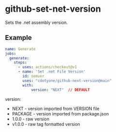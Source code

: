 # github-set-net-version
Sets the .net assembly version.

## Example

```yaml
name: Generate
jobs:
  generate:
    steps:
      - uses: actions/checkout@v1
      - name: 'Set .net File Version'
        id: semver
        uses: "cdotyone/github-next-version@main"
        with:
            version: "NEXT"  // DEFAULT 
```


version:
* NEXT - version imported from VERSION file
* PACKAGE -  version imported from package.json
* 1.0.0 - raw version
* v1.0.0 - raw tag formatted version
